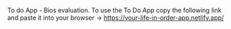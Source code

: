 To do App - Bios evaluation.
To use the To Do App copy the following link and paste it into your browser ->
https://your-life-in-order-app.netlify.app/
